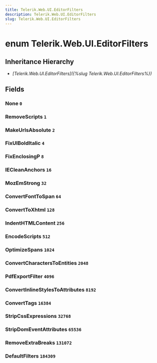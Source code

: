 ```yaml
---
title: Telerik.Web.UI.EditorFilters
description: Telerik.Web.UI.EditorFilters
slug: Telerik.Web.UI.EditorFilters
---
```


# enum Telerik.Web.UI.EditorFilters

## Inheritance Hierarchy

* *[Telerik.Web.UI.EditorFilters]({%slug Telerik.Web.UI.EditorFilters%})*

## Fields

### None `0`

### RemoveScripts `1`

### MakeUrlsAbsolute `2`

### FixUlBoldItalic `4`

### FixEnclosingP `8`

### IECleanAnchors `16`

### MozEmStrong `32`

### ConvertFontToSpan `64`

### ConvertToXhtml `128`

### IndentHTMLContent `256`

### EncodeScripts `512`

### OptimizeSpans `1024`

### ConvertCharactersToEntities `2048`

### PdfExportFilter `4096`

### ConvertInlineStylesToAttributes `8192`

### ConvertTags `16384`

### StripCssExpressions `32768`

### StripDomEventAttributes `65536`

### RemoveExtraBreaks `131072`

### DefaultFilters `184309`
